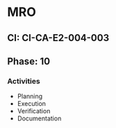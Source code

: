 # MRO

## CI: CI-CA-E2-004-003
## Phase: 10

### Activities
- Planning
- Execution
- Verification
- Documentation
